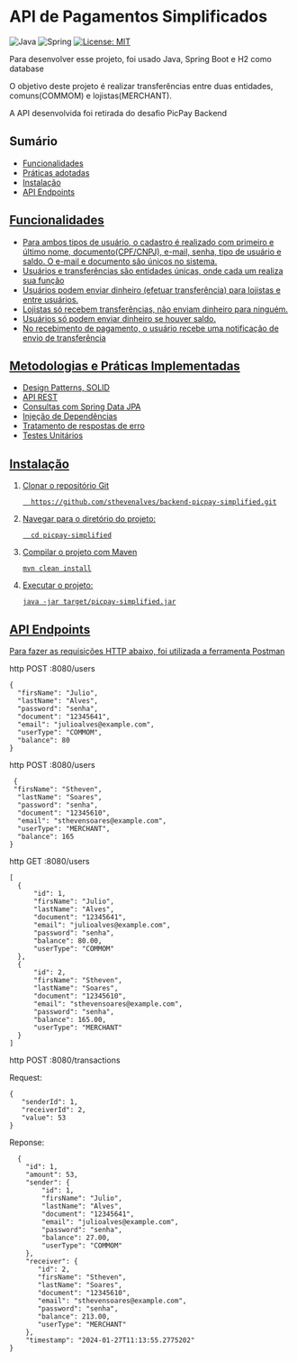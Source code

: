 <h1>API de Pagamentos Simplificados</h1>

 ![Java](https://img.shields.io/badge/Java-ED8B00?style=for-the-badge&logo=openjdk&logoColor=white)
 ![Spring](https://img.shields.io/badge/Spring-6DB33F.svg?style=for-the-badge&logo=Spring&logoColor=white)
 [![License: MIT](https://img.shields.io/badge/License-MIT-yellow.svg)](https://opensource.org/licenses/MIT)
 
 <P>Para desenvolver esse projeto, foi usado Java, Spring Boot e H2 como database</P>
 <p>O objetivo deste projeto é realizar transferências entre duas entidades, 
   comuns(COMMOM) e lojistas(MERCHANT).</p>
 <p>A API desenvolvida foi retirada do desafio PicPay Backend</p>
 
   <h2>Sumário</h2>
<ul>
  <li><a href="#func">Funcionalidades</li>
  <li><a href="#pratic">Práticas adotadas</li>
    <li><a href="#instalacao">Instalação</li>
      <li><a href="#endpoints">API Endpoints</li>
</ul>
   
   <h2 id="func">Funcionalidades</h2>
   <ul>
     <li>Para ambos tipos de usuário, o cadastro é realizado com primeiro e último nome, documento(CPF/CNPJ), e-mail, senha, tipo de usuário e saldo. O e-mail e documento são 
       únicos no sistema.</li>
     <li>Usuários e transferências são entidades únicas, onde cada um realiza sua função</li>
     <li>Usuários podem enviar dinheiro (efetuar transferência) para lojistas e entre usuários.</li>
     <li>Lojistas só recebem transferências, não enviam dinheiro para ninguém.</li>
     <li>Usuários só podem enviar dinheiro se houver saldo.</li>
     <li>No recebimento de pagamento, o usuário recebe uma notificação de envio de transferência</li>
   </ul>

   <h2 id="pratic">Metodologias e Práticas Implementadas</h2>
<ul>
<li>Design Patterns, SOLID
<li>API REST
<li>Consultas com Spring Data JPA
<li>Injeção de Dependências
<li>Tratamento de respostas de erro
 <li>Testes Unitários</li>
</ul>

<h2 id="instalacao">Instalação</h2>
<ol>
  <li>Clonar o repositório Git</li>
  
      https://github.com/sthevenalves/backend-picpay-simplified.git

  <li>Navegar para o diretório do projeto:</li>
  
      cd picpay-simplified

  <li>Compilar o projeto com Maven</li>

    mvn clean install

  <li>Executar o projeto:</li>

    java -jar target/picpay-simplified.jar
</ol>

<h2 id="endpoints">API Endpoints</h2>
<p>Para fazer as requisições HTTP abaixo, foi utilizada a ferramenta <a href="https://www.postman.com/">Postman</a></p>

http POST :8080/users</li>
  
    {
  	  "firsName": "Julio",
      "lastName": "Alves",
      "password": "senha",
      "document": "12345641",
      "email": "julioalves@example.com",
      "userType": "COMMOM",
      "balance": 80
    }
  
  http POST :8080/users</li>

     {
     "firsName": "Stheven",
      "lastName": "Soares",
      "password": "senha",
      "document": "12345610",
      "email": "sthevensoares@example.com",
      "userType": "MERCHANT",
      "balance": 165
    }
  http GET :8080/users</li>
  
    [
      {
          "id": 1,
          "firsName": "Julio",
          "lastName": "Alves",
          "document": "12345641",
          "email": "julioalves@example.com",
          "password": "senha",
          "balance": 80.00,
          "userType": "COMMOM"
      },
      {
          "id": 2,
          "firsName": "Stheven",
          "lastName": "Soares",
          "document": "12345610",
          "email": "sthevensoares@example.com",
          "password": "senha",
          "balance": 165.00,
          "userType": "MERCHANT"
      }
    ]
  http POST :8080/transactions</li>
  <p>Request:</p>
   
    
    {
  	   "senderId": 1,
       "receiverId": 2,
       "value": 53 
    }
  <p>Reponse:</p>
  
      {
        "id": 1,
        "amount": 53,
        "sender": {
            "id": 1,
            "firsName": "Julio",
            "lastName": "Alves",
            "document": "12345641",
            "email": "julioalves@example.com",
            "password": "senha",
            "balance": 27.00,
            "userType": "COMMOM"
        },
        "receiver": {
           "id": 2,
           "firsName": "Stheven",
           "lastName": "Soares",
           "document": "12345610",
           "email": "sthevensoares@example.com",
           "password": "senha",
           "balance": 213.00,
           "userType": "MERCHANT"
        },
        "timestamp": "2024-01-27T11:13:55.2775202"
    }
    
